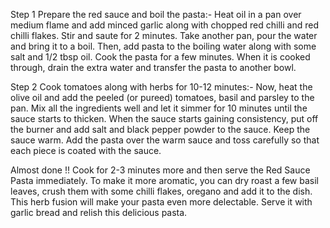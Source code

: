 Step 1 Prepare the red sauce and boil the pasta:-
Heat oil in a pan over medium flame and add minced garlic along with chopped red chilli and red chilli flakes.
 Stir and saute for 2 minutes. Take another pan, pour the water and bring it to a boil.
 Then, add pasta to the boiling water along with some salt and 1/2 tbsp oil.
 Cook the pasta for a few minutes. When it is cooked through, drain the extra water and transfer the pasta to another bowl.



Step 2 Cook tomatoes along with herbs for 10-12 minutes:-
Now, heat the olive oil and add the peeled (or pureed) tomatoes, basil and parsley to the pan.
Mix all the ingredients well and let it simmer for 10 minutes until the sauce starts to thicken. When the sauce starts gaining consistency,
put off the burner and add salt and black pepper powder to the sauce.
Keep the sauce warm. Add the pasta over the warm sauce and toss carefully so that each piece is coated with the sauce.



Almost done !! 
Cook for 2-3 minutes more and then serve the Red Sauce Pasta immediately.
 To make it more aromatic, you can dry roast a few basil leaves, crush them with some chilli flakes, oregano and add it to the dish.
 This herb fusion will make your pasta even more delectable. Serve it with garlic bread and relish this delicious pasta.